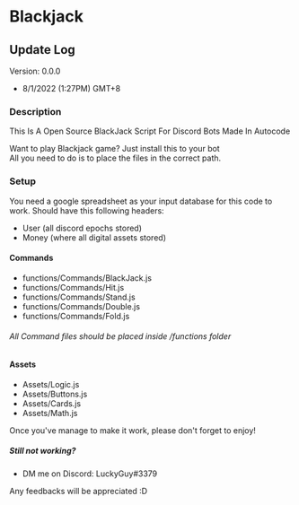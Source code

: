 # Blackjack

## Update Log
Version: 0.0.0
- 8/1/2022 (1:27PM) GMT+8

### Description

This Is A Open Source BlackJack Script For Discord Bots Made In Autocode

Want to play Blackjack game? Just install this to your bot<br>
All you need to do is to place the files in the correct path.

### Setup
You need a google spreadsheet as your input database for this code to work.
Should have this following headers:
- User (all discord epochs stored)
- Money (where all digital assets stored)

#### Commands
- functions/Commands/BlackJack.js
- functions/Commands/Hit.js
- functions/Commands/Stand.js
- functions/Commands/Double.js
- functions/Commands/Fold.js

###### All Command files should be placed inside /functions folder

#### Assets
- Assets/Logic.js
- Assets/Buttons.js
- Assets/Cards.js
- Assets/Math.js

Once you've manage to make it work, please don't forget to enjoy!
##### Still not working?
- DM me on Discord: LuckyGuy#3379

Any feedbacks will be appreciated :D
